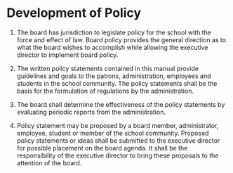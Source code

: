 # Development of Policy

1. The board has jurisdiction to legislate policy for the school with the force and effect of law. Board policy provides the general direction as to what the board wishes to accomplish while allowing the executive director to implement board policy. 

1. The written policy statements contained in this manual provide guidelines and goals to the patrons, administration, employees and students in the school community. The policy statements shall be the basis for the formulation of regulations by the administration. 

1. The board shall determine the effectiveness of the policy statements by evaluating periodic reports from the administration. 

1. Policy statement may be proposed by a board member, administrator, employee, student or member of the school community. Proposed policy statements or ideas shall be submitted to the executive director for possible placement on the board agenda. It shall be the responsibility of the executive director to bring these proposals to the attention of the board. 
